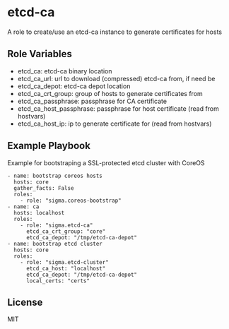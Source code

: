 etcd-ca
=======

A role to create/use an etcd-ca instance to generate certificates for hosts

Role Variables
--------------

- etcd_ca: etcd-ca binary location
- etcd_ca_url: url to download (compressed) etcd-ca from, if need be
- etcd_ca_depot: etcd-ca depot location
- etcd_ca_crt_group: group of hosts to generate certificates from
- etcd_ca_passphrase: passphrase for CA certificate
- etcd_ca_host_passphrase: passphrase for host certificate (read from hostvars)
- etcd_ca_host_ip: ip to generate certificate for (read from hostvars)

Example Playbook
----------------

Example for bootstraping a SSL-protected etcd cluster with CoreOS

    - name: bootstrap coreos hosts
      hosts: core
      gather_facts: False
      roles:
        - role: "sigma.coreos-bootstrap"
    - name: ca
      hosts: localhost
      roles:
        - role: "sigma.etcd-ca"
          etcd_ca_crt_group: "core"
          etcd_ca_depot: "/tmp/etcd-ca-depot"
    - name: bootstrap etcd cluster
      hosts: core
      roles:
        - role: "sigma.etcd-cluster"
          etcd_ca_host: "localhost"
          etcd_ca_depot: "/tmp/etcd-ca-depot"
          local_certs: "certs"

License
-------

MIT
